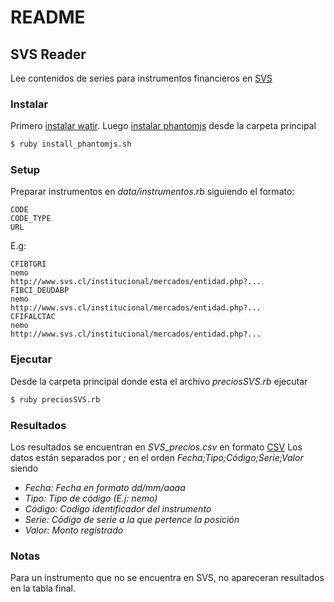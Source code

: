 
# README

## SVS Reader

Lee contenidos de series para instrumentos financieros en  [SVS](http://www.svs.cl/)
### Instalar
Primero [instalar watir](https://gist.github.com/enroxorz/968527/f7d5e064eba5addb3a998ce7e1c8dc4ca4cd1563). Luego [instalar phantomjs](https://gist.github.com/julionc/7476620) desde la carpeta principal
```zsh
$ ruby install_phantomjs.sh
```
### Setup
Preparar instrumentos en _data/instrumentos.rb_ siguiendo el formato: 
```
CODE
CODE_TYPE
URL
```
E.g:
```
CFIBTGRI
nemo
http://www.svs.cl/institucional/mercados/entidad.php?...
FIBCI_DEUDABP
nemo
http://www.svs.cl/institucional/mercados/entidad.php?...
CFIFALCTAC
nemo
http://www.svs.cl/institucional/mercados/entidad.php?...
```
### Ejecutar
Desde la carpeta principal donde esta el archivo _preciosSVS.rb_ ejecutar
```zsh
$ ruby preciosSVS.rb
```
### Resultados
Los resultados se encuentran en _SVS_precios.csv_ en formato [CSV](https://es.wikipedia.org/wiki/CSV)
Los datos están separados por _;_ en el orden _Fecha;Tipo;Código;Serie;Valor_ siendo

* _Fecha: Fecha en formato dd/mm/aaaa_
* _Tipo: Tipo de código (E.j: nemo)_
* _Código: Codigo identificador del instrumento_
* _Serie: Código de serie a la que pertence la posición_
* _Valor: Monto registrado_

### Notas
Para un instrumento que no se encuentra en SVS, no apareceran resultados en la tabla final.